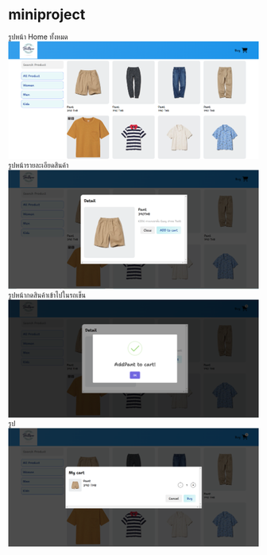 # miniproject
รูปหน้า Home ทั้งหมด
![รูปที่1](https://github.com/kornkorrakod/miniproject/blob/main/1.png?raw=true"1.png")
รูปหน้ารายละเอียดสินค้า
![รูปที่2](https://github.com/kornkorrakod/miniproject/blob/main/2.png?raw=true"2.png")
รูปหน้ากดสินค้าเข้าไปในรถเข็น
![รูปที่2](https://github.com/kornkorrakod/miniproject/blob/main/3.png?raw=true"3.png")
รูป
![รูปที่2](https://github.com/kornkorrakod/miniproject/blob/main/4.png?raw=true"4.png")
